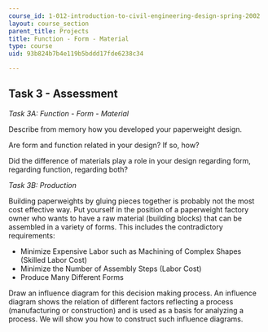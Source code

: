 ```yaml
---
course_id: 1-012-introduction-to-civil-engineering-design-spring-2002
layout: course_section
parent_title: Projects
title: Function - Form - Material
type: course
uid: 93b824b7b4e119b5bddd17fde6238c34

---
```


Task 3 - Assessment
-------------------

_Task 3A: Function - Form - Material_

Describe from memory how you developed your paperweight design.

Are form and function related in your design? If so, how?

Did the difference of materials play a role in your design regarding form, regarding function, regarding both?

_Task 3B: Production_

Building paperweights by gluing pieces together is probably not the most cost effective way. Put yourself in the position of a paperweight factory owner who wants to have a raw material (building blocks) that can be assembled in a variety of forms. This includes the contradictory requirements:

*   Minimize Expensive Labor such as Machining of Complex Shapes (Skilled Labor Cost)
*   Minimize the Number of Assembly Steps (Labor Cost)
*   Produce Many Different Forms

Draw an influence diagram for this decision making process. An influence diagram shows the relation of different factors reflecting a process (manufacturing or construction) and is used as a basis for analyzing a process. We will show you how to construct such influence diagrams.